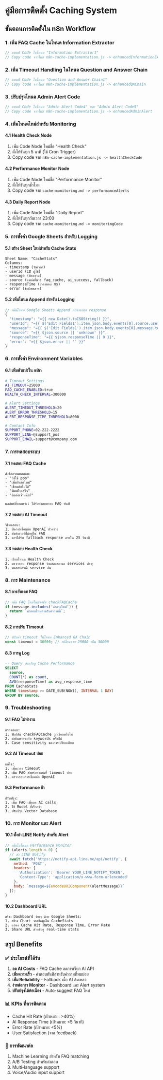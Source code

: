 # คู่มือการติดตั้ง Caching System

## ขั้นตอนการติดตั้งใน n8n Workflow

### 1. เพิ่ม FAQ Cache ในโหนด Information Extractor
```javascript
// แทนที่ Code ในโหนด "Information Extractor1"
// Copy code จากไฟล์ n8n-cache-implementation.js -> enhancedInformationExtractor
```

### 2. เพิ่ม Timeout Handling ในโหนด Question and Answer Chain
```javascript
// แทนที่ Code ในโหนด "Question and Answer Chain1"  
// Copy code จากไฟล์ n8n-cache-implementation.js -> enhancedQAChain
```

### 3. ปรับปรุงโหนด Admin Alert Code
```javascript
// แทนที่ Code ในโหนด "Admin Alert Code4" และ "Admin Alert Code5"
// Copy code จากไฟล์ n8n-cache-implementation.js -> enhancedAdminAlert
```

### 4. เพิ่มโหนดใหม่สำหรับ Monitoring

#### 4.1 Health Check Node
1. เพิ่ม Code Node ใหม่ชื่อ "Health Check"
2. ตั้งให้รันทุก 5 นาที (ใช้ Cron Trigger)
3. Copy code จาก `n8n-cache-implementation.js -> healthCheckCode`

#### 4.2 Performance Monitor Node  
1. เพิ่ม Code Node ใหม่ชื่อ "Performance Monitor"
2. ตั้งให้รันทุกชั่วโมง
3. Copy code จาก `cache-monitoring.md -> performanceAlerts`

#### 4.3 Daily Report Node
1. เพิ่ม Code Node ใหม่ชื่อ "Daily Report"
2. ตั้งให้รันทุกวันเวลา 23:00
3. Copy code จาก `cache-monitoring.md -> monitoringCode`

### 5. การตั้งค่า Google Sheets สำหรับ Logging

#### 5.1 สร้าง Sheet ใหม่สำหรับ Cache Stats
```
Sheet Name: "CacheStats"
Columns:
- timestamp (วันเวลา)
- userId (ID ผู้ใช้)
- message (ข้อความ)
- source (แหล่งที่มา: faq_cache, ai_success, fallback)
- responseTime (เวลาตอบ ms)
- error (ข้อผิดพลาด)
```

#### 5.2 เพิ่มโหนด Append สำหรับ Logging
```javascript
// เพิ่มโหนด Google Sheets Append หลังจากทุก response
{
  "timestamp": "={{ new Date().toISOString() }}",
  "userId": "={{ $('Edit Fields1').item.json.body.events[0].source.userId }}",
  "message": "={{ $('Edit Fields1').item.json.body.events[0].message.text }}",
  "source": "={{ $json.source || 'unknown' }}",
  "responseTime": "={{ $json.responseTime || 0 }}",
  "error": "={{ $json.error || '' }}"
}
```

### 6. การตั้งค่า Environment Variables

#### 6.1 เพิ่มตัวแปรใน n8n
```bash
# Timeout Settings
AI_TIMEOUT=25000
FAQ_CACHE_ENABLED=true
HEALTH_CHECK_INTERVAL=300000

# Alert Settings  
ALERT_TIMEOUT_THRESHOLD=20
ALERT_ERROR_THRESHOLD=15
ALERT_RESPONSE_TIME_THRESHOLD=8000

# Contact Info
SUPPORT_PHONE=02-222-2222
SUPPORT_LINE=@support_pos
SUPPORT_EMAIL=support@company.com
```

### 7. การทดสอบระบบ

#### 7.1 ทดสอบ FAQ Cache
```
ส่งข้อความทดสอบ:
- "วิธีใช้ pos"
- "เพิ่มสินค้าใหม่"  
- "เชื่อมต่อไม่ได้"
- "พิมพ์ใบเสร็จ"
- "ติดต่อเจ้าหน้าที่"

ผลลัพธ์ที่คาดหวัง: ได้รับคำตอบจาก FAQ ทันที
```

#### 7.2 ทดสอบ AI Timeout
```
วิธีทดสอบ:
1. ปิดการเชื่อมต่อ OpenAI ชั่วคราว
2. ส่งคำถามที่ไม่อยู่ใน FAQ
3. ควรได้รับ fallback response ภายใน 25 วินาที
```

#### 7.3 ทดสอบ Health Check
```
1. เรียกโหนด Health Check
2. ตรวจสอบ response ว่าแสดงสถานะ services ต่างๆ
3. ทดสอบกรณี service ล่ม
```

### 8. การ Maintenance

#### 8.1 การอัพเดท FAQ
```javascript
// เพิ่ม FAQ ใหม่ในฟังก์ชัน checkFAQCache
if (message.includes('คำถามใหม่')) {
  return `คำตอบใหม่สำหรับคำถามนี้`;
}
```

#### 8.2 การปรับ Timeout
```javascript
// ปรับค่า timeout ในโหนด Enhanced QA Chain
const timeout = 30000; // เปลี่ยนจาก 25000 เป็น 30000
```

#### 8.3 การดู Log
```sql
-- Query สำหรับดู Cache Performance
SELECT 
  source,
  COUNT(*) as count,
  AVG(responseTime) as avg_response_time
FROM CacheStats 
WHERE timestamp >= DATE_SUB(NOW(), INTERVAL 1 DAY)
GROUP BY source;
```

### 9. Troubleshooting

#### 9.1 FAQ ไม่ทำงาน
```
ตรวจสอบ:
1. ฟังก์ชัน checkFAQCache ถูกเรียกหรือไม่
2. คำค้นหาตรงกับ keywords หรือไม่
3. Case sensitivity ของการเปรียบเทียบ
```

#### 9.2 AI Timeout บ่อย
```
แก้ไข:
1. เพิ่มเวลา timeout
2. เพิ่ม FAQ สำหรับคำถามที่ timeout บ่อย
3. ตรวจสอบการเชื่อมต่อ OpenAI
```

#### 9.3 Performance ช้า
```
ปรับปรุง:
1. เพิ่ม FAQ เพื่อลด AI calls
2. ใช้ Model ที่เร็วกว่า
3. ปรับปรุง Vector Database
```

### 10. การ Monitor และ Alert

#### 10.1 ตั้งค่า LINE Notify สำหรับ Alert
```javascript
// เพิ่มในโหนด Performance Monitor
if (alerts.length > 0) {
  // ส่ง LINE Notify
  await fetch('https://notify-api.line.me/api/notify', {
    method: 'POST',
    headers: {
      'Authorization': 'Bearer YOUR_LINE_NOTIFY_TOKEN',
      'Content-Type': 'application/x-www-form-urlencoded'
    },
    body: `message=${encodeURIComponent(alertMessage)}`
  });
}
```

#### 10.2 Dashboard URL
```
สร้าง Dashboard ง่ายๆ ด้วย Google Sheets:
1. สร้าง Chart จากข้อมูลใน CacheStats
2. แสดง Cache Hit Rate, Response Time, Error Rate
3. Share URL สำหรับดู real-time stats
```

## สรุป Benefits

### ✅ ประโยชน์ที่ได้รับ
1. **ลด AI Costs** - FAQ Cache ลดการเรียก AI API
2. **เพิ่มความเร็ว** - คำตอบทันทีสำหรับคำถามที่พบบ่อย  
3. **เพิ่ม Reliability** - Fallback เมื่อ AI ล้มเหลว
4. **ง่ายต่อการ Monitor** - Dashboard และ Alert system
5. **ปรับปรุงได้ต่อเนื่อง** - Auto-suggest FAQ ใหม่

### 📊 KPIs ที่ควรติดตาม
- Cache Hit Rate (เป้าหมาย: >40%)
- AI Response Time (เป้าหมาย: <5 วินาที)
- Error Rate (เป้าหมาย: <5%)
- User Satisfaction (จาก feedback)

### 🔄 การพัฒนาต่อ
1. Machine Learning สำหรับ FAQ matching
2. A/B Testing สำหรับคำตอบ
3. Multi-language support
4. Voice/Audio input support